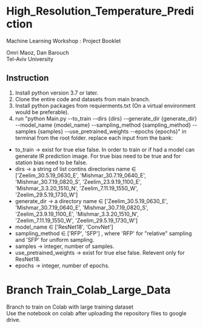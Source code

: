 # High_Resolution_Temperature_Prediction
Machine Learning Workshop : Project Booklet

Omri Maoz, Dan Barouch <br />
Tel-Aviv University

## Instruction

1. Install python version 3.7 or later.
2. Clone the entire code and datasets from main branch.
3. Install python packages from requierments.txt (On a virtual environment would be preferable).
4. run "python Main.py --to_train --dirs {dirs} --generate_dir {generate_dir} --model_name {model_name} --sampling_method {sampling_method} --samples {samples} --use_pretrained_weights --epochs {epochs}" in terminal from the root folder. replace each input from the bank:

- to_train -> exist for true else false. In order to train or if had a model can generate IR prediction image. For true bias need to be true and for station bias need to be false.
- dirs -> a string of list contins directories name ∈ ['Zeelim_30.5.19_0630_E', 'Mishmar_30.7.19_0640_E', 'Mishmar_30.7.19_0820_S', 'Zeelim_23.9.19_1100_E', 'Mishmar_3.3.20_1510_N', 'Zeelim_7.11.19_1550_W', 'Zeelim_29.5.19_1730_W']
- generate_dir -> a directory name ∈ ['Zeelim_30.5.19_0630_E', 'Mishmar_30.7.19_0640_E', 'Mishmar_30.7.19_0820_S', 'Zeelim_23.9.19_1100_E', 'Mishmar_3.3.20_1510_N', 'Zeelim_7.11.19_1550_W', 'Zeelim_29.5.19_1730_W']
- model_name ∈ ['ResNet18', 'ConvNet']
- sampling_method ∈ ['RFP', 'SFP'] , where 'RFP' for "relative" sampling and 'SFP' for uniform sampling.
- samples -> integer, number of samples.
- use_pretrained_weights -> exist for true else false. Relevent only for ResNet18.
- epochs -> integer, number of epochs.

# Branch Train_Colab_Large_Data
Branch to train on Colab with large training dataset <br />
Use the notebook on colab after uploading the repository files to google drive.
